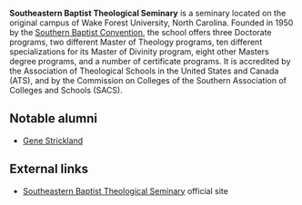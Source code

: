 **Southeastern Baptist Theological Seminary** is a seminary located
on the original campus of Wake Forest University, North Carolina.
Founded in 1950 by the
[Southern Baptist Convention](Southern_Baptist_Convention "Southern Baptist Convention"),
the school offers three Doctorate programs, two different Master of
Theology programs, ten different specializations for its Master of
Divinity program, eight other Masters degree programs, and a number
of certificate programs. It is accredited by the Association of
Theological Schools in the United States and Canada (ATS), and by
the Commission on Colleges of the Southern Association of Colleges
and Schools (SACS).


## Notable alumni

-   [Gene Strickland](Gene_Strickland "Gene Strickland")

## External links

-   [Southeastern Baptist Theological Seminary](http://www.sebts.edu/)
    official site



